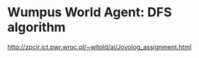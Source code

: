 # Wumpus World Agent: DFS algorithm

http://zpcir.ict.pwr.wroc.pl/~witold/ai/Jovolog_assignment.html

